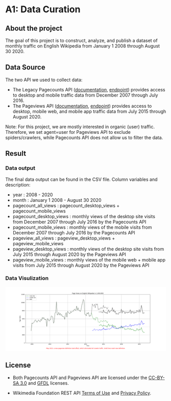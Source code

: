 # A1: Data Curation

## About the project
The goal of this project is to construct, analyze, and publish a dataset of monthly traffic on English Wikipedia from January 1 2008 through August 30 2020.

## Data Source
The two API we used to collect data:
- The Legacy Pagecounts API ([documentation](https://wikitech.wikimedia.org/wiki/Analytics/AQS/Legacy_Pagecounts), [endpoint](https://wikimedia.org/api/rest_v1/#/Pagecounts_data_(legacy)/get_metrics_legacy_pagecounts_aggregate_project_access_site_granularity_start_end)) provides access to desktop and mobile traffic data from December 2007 through July 2016.
- The Pageviews API ([documentation](https://wikitech.wikimedia.org/wiki/Analytics/AQS/Pageviews), [endpoint](https://wikimedia.org/api/rest_v1/#/Pageviews_data/get_metrics_pageviews_aggregate_project_access_agent_granularity_start_end)) provides access to desktop, mobile web, and mobile app traffic data from July 2015 through August 2020.

Note: For this project, we are mostly interested in organic (user) traffic. Therefore, we set agent=user for Pageviews API to exclude spiders/crawlers, while Pagecounts API does not allow us to filter the data.

## Result

### Data output
The final data output can be found in the CSV file.
Column variables and description:
- year : 2008 - 2020 
- month : January 1 2008 - August 30 2020
- pagecount_all_views : pagecount_desktop_views + pagecount_mobile_views
- pagecount_desktop_views : monthly views of the desktop site visits from December 2007 through July 2016 by the Pagecounts API
- pagecount_mobile_views : monthly views of the mobile visits from December 2007 through July 2016 by the Pagecounts API
- pageview_all_views : pageview_desktop_views + pageview_mobile_views
- pageview_desktop_views : monthly views of the desktop site visits from July 2015 through August 2020 by the Pageviews API
- pageview_mobile_views : monthly views of the mobile web + mobile app visits from July 2015 through August 2020 by the Pageviews API


### Data Visulization

![visulization](pagevies_plot.png)

## License

- Both Pagecounts API and Pageviews API are licensed under the [CC-BY-SA 3.0](https://creativecommons.org/licenses/by-sa/3.0/) and [GFDL](https://www.gnu.org/licenses/fdl-1.3.html) licenses.

- Wikimedia Foundation REST API [Terms of Use](https://www.mediawiki.org/wiki/REST_API#Terms_and_conditions) and [Privacy Policy](https://foundation.wikimedia.org/wiki/Privacy_policy).